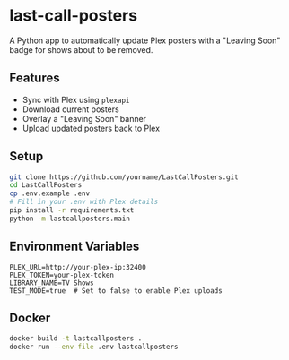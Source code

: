 # last-call-posters

A Python app to automatically update Plex posters with a "Leaving Soon" badge for shows about to be removed.

## Features
- Sync with Plex using `plexapi`
- Download current posters
- Overlay a "Leaving Soon" banner
- Upload updated posters back to Plex

## Setup
```bash
git clone https://github.com/yourname/LastCallPosters.git
cd LastCallPosters
cp .env.example .env
# Fill in your .env with Plex details
pip install -r requirements.txt
python -m lastcallposters.main
```

## Environment Variables
```
PLEX_URL=http://your-plex-ip:32400
PLEX_TOKEN=your-plex-token
LIBRARY_NAME=TV Shows
TEST_MODE=true  # Set to false to enable Plex uploads
```

## Docker
```bash
docker build -t lastcallposters .
docker run --env-file .env lastcallposters
```
